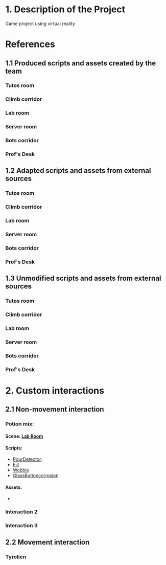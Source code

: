 # 1. Description of the Project
Game project using virtual reality

# References


## 1.1 Produced scripts and assets created by the team

### Tutos room
### Climb corridor
### Lab room
### Server room
### Bots corridor
### Prof's Desk

## 1.2 Adapted scripts and assets from external sources

### Tutos room
### Climb corridor
### Lab room
### Server room
### Bots corridor
### Prof's Desk

## 1.3 Unmodified scripts and assets from external sources

### Tutos room
### Climb corridor
### Lab room
### Server room
### Bots corridor
### Prof's Desk

# 2. Custom interactions

## 2.1 Non-movement interaction

### Potion mix:

#### Scene: [Lab Room](Assets/LaboAsset/)
#### Scripts:
- [PourDetector](Assets/LaboAsset/Scripts/PourDetector.cs/):
- [Fill](Assets/LaboAsset/Scripts/Fill.cs/)
- [Wobble](Assets/LaboAsset/Scripts/Wooble.cs/)
- [GlassButtoncorrosion](Assets/LaboAsset/Scripts/GlassButtoncorrosion.cs/)
#### Assets:
- 

### Interaction 2
### Interaction 3

## 2.2 Movement interaction

### Tyrolien
